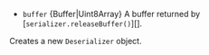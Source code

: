 
* `buffer` {Buffer|Uint8Array} A buffer returned by [`serializer.releaseBuffer()`][].

Creates a new `Deserializer` object.

